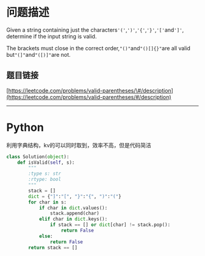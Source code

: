 # 问题描述

Given a string containing just the characters`'('`,`')'`,`'{'`,`'}'`,`'['`and`']'`, determine if the input string is valid.

The brackets must close in the correct order,`"()"`and`"()[]{}"`are all valid but`"(]"`and`"([)]"`are not.

## 题目链接

[https://leetcode.com/problems/valid-parentheses/\#/description](https://leetcode.com/problems/valid-parentheses/#/description)

---

# Python

利用字典结构，kv的可以同时取到，效率不高，但是代码简洁

```py
class Solution(object):
    def isValid(self, s):
        """
        :type s: str
        :rtype: bool
        """
        stack = []
        dict = {"]":"[", "}":"{", ")":"("}
        for char in s:
            if char in dict.values():
                stack.append(char)
            elif char in dict.keys():
                if stack == [] or dict[char] != stack.pop():
                    return False
            else:
                return False
        return stack == []
```



